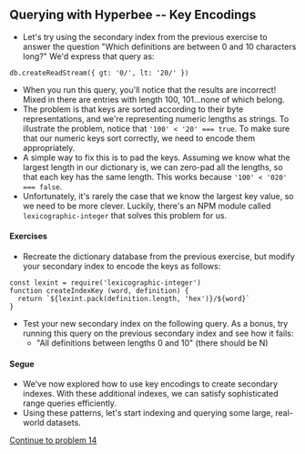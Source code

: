 ## Querying with Hyperbee -- Key Encodings
* Let's try using the secondary index from the previous exercise to answer the question "Which definitions are between 0 and 10 characters long?" We'd express that query as:
```
db.createReadStream({ gt: '0/', lt: '20/' })
```
* When you run this query, you'll notice that the results are incorrect! Mixed in there are entries with length 100, 101...none of which belong.
* The problem is that keys are sorted according to their byte representations, and we're representing numeric lengths as strings. To illustrate the problem, notice that `'100' < '20' === true`. To make sure that our numeric keys sort correctly, we need to encode them appropriately.
* A simple way to fix this is to pad the keys. Assuming we know what the largest length in our dictionary is, we can zero-pad all the lengths, so that each key has the same length. This works because `'100' < '020' === false`.
* Unfortunately, it's rarely the case that we know the largest key value, so we need to be more clever. Luckily, there's an NPM module called `lexicographic-integer` that solves this problem for us.

#### Exercises
* Recreate the dictionary database from the previous exercise, but modify your secondary index to encode the keys as follows:
```
const lexint = require('lexicographic-integer')
function createIndexKey (word, definition) {
  return `${lexint.pack(definition.length, 'hex')}/${word}`
}
```
* Test your new secondary index on the following query. As a bonus, try running this query on the previous secondary index and see how it fails:
    * "All definitions between lengths 0 and 10" (there should be N)

#### Segue
* We've now explored how to use key encodings to create secondary indexes. With these additional indexes, we can satisfy sophisticated range queries efficiently.
* Using these patterns, let's start indexing and querying some large, real-world datasets.

[Continue to problem 14](14.md)
